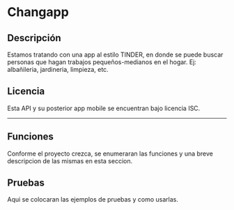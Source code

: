 # Changapp

## Descripción

Estamos tratando con una app al estilo TINDER, en donde se puede buscar personas que hagan trabajos pequeños-medianos en el hogar.
Ej: albañileria, jardineria, limpieza, etc.


## Licencia

Esta API y su posterior app mobile se encuentran bajo licencia ISC.

---

## Funciones

Conforme el proyecto crezca, se enumeraran las funciones y una breve descripcion de las mismas en esta seccion.


## Pruebas

Aqui se colocaran las ejemplos de pruebas y como usarlas.